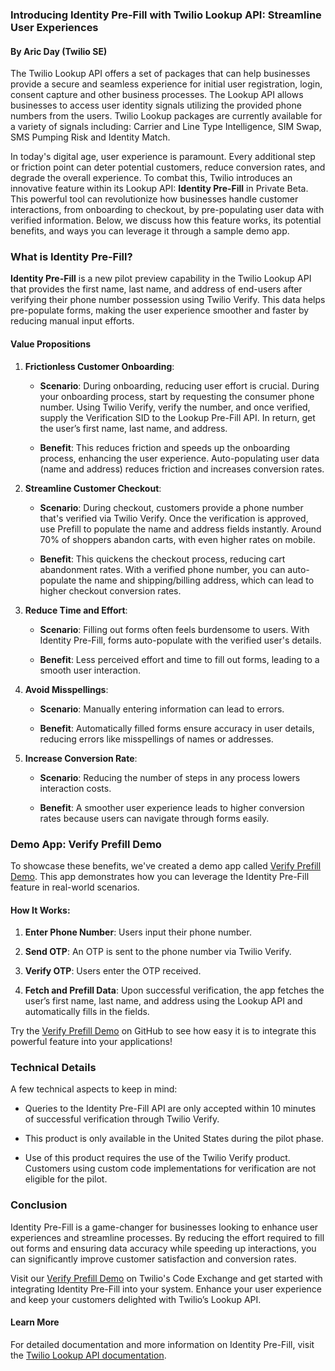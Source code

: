 ### Introducing Identity Pre-Fill with Twilio Lookup API: Streamline User Experiences

#### By Aric Day (Twilio SE)

The Twilio Lookup API offers a set of packages that can help businesses provide a secure and seamless experience for initial user registration, login, consent capture and other business processes.  The Lookup API allows businesses to access user identity signals utilizing the provided phone numbers from the users.  Twilio Lookup packages are currently available for a variety of signals including: Carrier and Line Type Intelligence, SIM Swap, SMS Pumping Risk and Identity Match.

In today's digital age, user experience is paramount. Every additional step or friction point can deter potential customers, reduce conversion rates, and degrade the overall experience. To combat this, Twilio introduces an innovative feature within its Lookup API: **Identity Pre-Fill** in Private Beta. This powerful tool can revolutionize how businesses handle customer interactions, from onboarding to checkout, by pre-populating user data with verified information. Below, we discuss how this feature works, its potential benefits, and ways you can leverage it through a sample demo app.


### What is Identity Pre-Fill?



**Identity Pre-Fill** is a new pilot preview capability in the Twilio Lookup API that provides the first name, last name, and address of end-users after verifying their phone number possession using Twilio Verify. This data helps pre-populate forms, making the user experience smoother and faster by reducing manual input efforts.



#### Value Propositions



1. **Frictionless Customer Onboarding**:

   - **Scenario**: During onboarding, reducing user effort is crucial. During your onboarding process, start by requesting the consumer phone number. Using Twilio Verify, verify the number, and once verified, supply the Verification SID to the Lookup Pre-Fill API. In return, get the user’s first name, last name, and address.

   - **Benefit**: This reduces friction and speeds up the onboarding process, enhancing the user experience. Auto-populating user data (name and address) reduces friction and increases conversion rates.



2. **Streamline Customer Checkout**:

   - **Scenario**: During checkout, customers provide a phone number that's verified via Twilio Verify. Once the verification is approved, use Prefill to populate the name and address fields instantly.  Around 70% of shoppers abandon carts, with even higher rates on mobile.

   - **Benefit**: This quickens the checkout process, reducing cart abandonment rates.  With a verified phone number, you can auto-populate the name and shipping/billing address, which can lead to higher checkout conversion rates.



3. **Reduce Time and Effort**:

   - **Scenario**: Filling out forms often feels burdensome to users. With Identity Pre-Fill, forms auto-populate with the verified user's details.

   - **Benefit**: Less perceived effort and time to fill out forms, leading to a smooth user interaction.



4. **Avoid Misspellings**:

   - **Scenario**: Manually entering information can lead to errors.

   - **Benefit**: Automatically filled forms ensure accuracy in user details, reducing errors like misspellings of names or addresses.



5. **Increase Conversion Rate**:

   - **Scenario**: Reducing the number of steps in any process lowers interaction costs.

   - **Benefit**: A smoother user experience leads to higher conversion rates because users can navigate through forms easily.



### Demo App: Verify Prefill Demo



To showcase these benefits, we've created a demo app called [Verify Prefill Demo](https://github.com/aricday/verify-prefill-demo). This app demonstrates how you can leverage the Identity Pre-Fill feature in real-world scenarios.



#### How It Works:

1. **Enter Phone Number**: Users input their phone number.

2. **Send OTP**: An OTP is sent to the phone number via Twilio Verify.

3. **Verify OTP**: Users enter the OTP received.

4. **Fetch and Prefill Data**: Upon successful verification, the app fetches the user’s first name, last name, and address using the Lookup API and automatically fills in the fields.



Try the [Verify Prefill Demo](https://github.com/aricday/verify-prefill-demo) on GitHub to see how easy it is to integrate this powerful feature into your applications!



### Technical Details



A few technical aspects to keep in mind:

- Queries to the Identity Pre-Fill API are only accepted within 10 minutes of successful verification through Twilio Verify.

- This product is only available in the United States during the pilot phase.

- Use of this product requires the use of the Twilio Verify product. Customers using custom code implementations for verification are not eligible for the pilot.



### Conclusion



Identity Pre-Fill is a game-changer for businesses looking to enhance user experiences and streamline processes. By reducing the effort required to fill out forms and ensuring data accuracy while speeding up interactions, you can significantly improve customer satisfaction and conversion rates.



Visit our [Verify Prefill Demo](https://www.twilio.com/code-exchange/verify-lookup-identity-prefill) on Twilio's Code Exchange and get started with integrating Identity Pre-Fill into your system. Enhance your user experience and keep your customers delighted with Twilio’s Lookup API.



#### Learn More

For detailed documentation and more information on Identity Pre-Fill, visit the [Twilio Lookup API documentation](https://www.twilio.com/docs/lookup/api).
